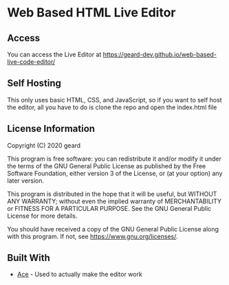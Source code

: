 # Web Based HTML Live Editor

## Access

You can access the Live Editor at https://geard-dev.github.io/web-based-live-code-editor/

## Self Hosting

This only uses basic HTML, CSS, and JavaScript, so if you want to self host the editor, all you have to do is clone the repo and open the index.html file

## License Information

Copyright (C) 2020 geard

This program is free software: you can redistribute it and/or modify
it under the terms of the GNU General Public License as published by
the Free Software Foundation, either version 3 of the License, or
(at your option) any later version.

This program is distributed in the hope that it will be useful,
but WITHOUT ANY WARRANTY; without even the implied warranty of
MERCHANTABILITY or FITNESS FOR A PARTICULAR PURPOSE.  See the
GNU General Public License for more details.

You should have received a copy of the GNU General Public License
along with this program.  If not, see <https://www.gnu.org/licenses/>.

## Built With

* [Ace](https://ace.c9.io/) - Used to actually make the editor work